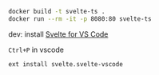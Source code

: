 ```bash
docker build -t svelte-ts .
docker run --rm -it -p 8080:80 svelte-ts
```

dev: install [Svelte for VS Code](https://marketplace.visualstudio.com/items?itemName=svelte.svelte-vscode)

`Ctrl+P` in vscode

```
ext install svelte.svelte-vscode
```
